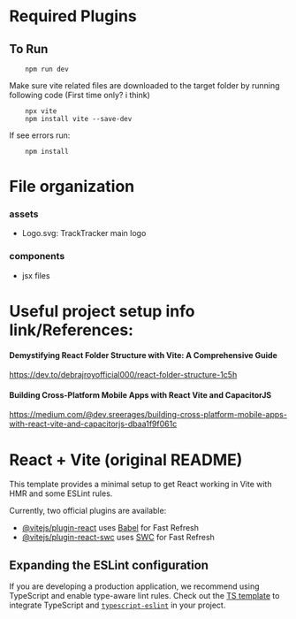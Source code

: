 # Required Plugins


## To Run
```plaintext
    npm run dev
```

Make sure vite related files are downloaded to the target folder by running following code
(First time only? i think)
```plaintext
    npx vite
    npm install vite --save-dev
```
If see errors run:
```plaintext
    npm install
```


# File organization
### assets
- Logo.svg: TrackTracker main logo

### components
- jsx files

# Useful project setup info link/References:
#### Demystifying React Folder Structure with Vite: A Comprehensive Guide
https://dev.to/debrajroyofficial000/react-folder-structure-1c5h

#### Building Cross-Platform Mobile Apps with React Vite and CapacitorJS
https://medium.com/@dev.sreerages/building-cross-platform-mobile-apps-with-react-vite-and-capacitorjs-dbaa1f9f061c


# React + Vite (original README)
This template provides a minimal setup to get React working in Vite with HMR and some ESLint rules.

Currently, two official plugins are available:

- [@vitejs/plugin-react](https://github.com/vitejs/vite-plugin-react/blob/main/packages/plugin-react/README.md) uses [Babel](https://babeljs.io/) for Fast Refresh
- [@vitejs/plugin-react-swc](https://github.com/vitejs/vite-plugin-react-swc) uses [SWC](https://swc.rs/) for Fast Refresh

## Expanding the ESLint configuration

If you are developing a production application, we recommend using TypeScript and enable type-aware lint rules. Check out the [TS template](https://github.com/vitejs/vite/tree/main/packages/create-vite/template-react-ts) to integrate TypeScript and [`typescript-eslint`](https://typescript-eslint.io) in your project.
